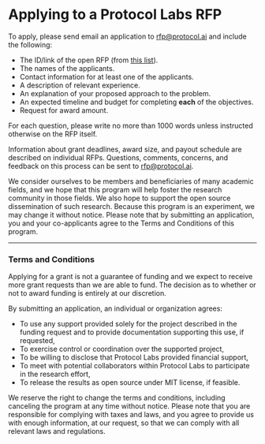 # Applying to a Protocol Labs RFP

To apply, please send email an application to rfp@protocol.ai and include the following:
 
 - The ID/link of the open RFP (from [this list](https://github.com/protocol/research-RFPs)).
 - The names of the applicants.
 - Contact information for at least one of the applicants.
 - A description of relevant experience.
 - An explanation of your proposed approach to the problem.
 - An expected timeline and budget for completing **each** of the objectives.
 - Request for award amount.

For each question, please write no more than 1000 words unless instructed otherwise on the RFP itself.

Information about grant deadlines, award size, and payout schedule are described on individual RFPs.  Questions, comments, concerns, and feedback on this process can be sent to [rfp@protocol.ai](mailto:rfp@protocol.ai).

We consider ourselves to be members and beneficiaries of many academic fields, and we hope that this program will help foster the research community in those fields. We also hope to support the open source dissemination of such research.  Because this program is an experiment, we may change it without notice.  Please note that by submitting an application, you and your co-applicants agree to the Terms and Conditions of this program.


----

### Terms and Conditions
Applying for a grant is not a guarantee of funding and we expect to receive more grant requests than we are able to fund. The decision as to whether or not to award funding is entirely at our discretion.

By submitting an application, an individual or organization agrees:
- To use any support provided solely for the project described in the funding request and to provide documentation supporting this use, if requested,
- To exercise control or coordination over the supported project,
- To be willing to disclose that Protocol Labs provided financial support,
- To meet with potential collaborators within Protocol Labs to participate in the research effort,
- To release the results as open source under MIT license, if feasible.

We reserve the right to change the terms and conditions, including canceling the program at any time without notice.  Please note that you are responsible for complying with taxes and laws, and you agree to provide us with enough information, at our request, so that we can comply with all relevant laws and regulations.  
